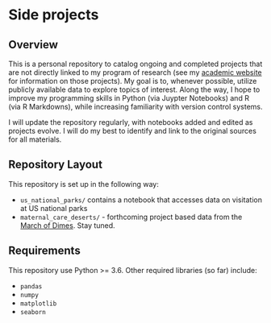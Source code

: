 # Side projects
 
## Overview
This is a personal repository to catalog ongoing and completed projects that are not directly linked to my program of research (see my [academic website](brendanostlund.com) for information on those projects). My goal is to, whenever possible, utilize publicly available data to explore topics of interest. Along the way, I hope to improve my programming skills in Python (via Juypter Notebooks) and R (via R Markdowns), while increasing familiarity with version control systems. 

I will update the repository regularly, with notebooks added and edited as projects evolve. I will do my best to identify and link to the original sources for all materials.

## Repository Layout
This repository is set up in the following way:

- `us_national_parks/` contains a notebook that accesses data on visitation at US national parks
- `maternal_care_deserts/` - forthcoming project based data from the [March of Dimes](https://www.marchofdimes.org/peristats/data?reg=99&top=23&slev=4&sreg=11). Stay tuned.

## Requirements
This repository use Python >= 3.6. Other required libraries (so far) include:
- `pandas`
- `numpy`
- `matplotlib`
- `seaborn`


